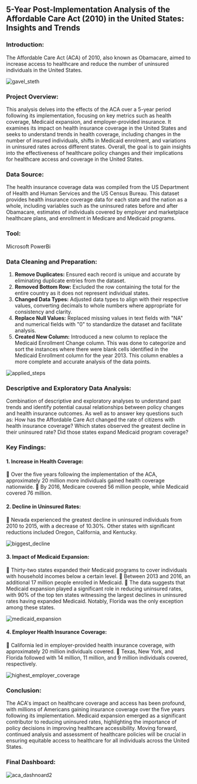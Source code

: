 ## 5-Year Post-Implementation Analysis of the Affordable Care Act (2010) in the United States: Insights and Trends
### Introduction:
The Affordable Care Act (ACA) of 2010, also known as Obamacare, aimed to increase access to healthcare and reduce the number of uninsured individuals in the United States. 

![gavel_steth](https://github.com/Melrowze/5-Year-Post-Implementation-Analysis-of-the-Affordable-Care-Act-/assets/44920093/de0baacd-406a-43eb-bc41-e75de6272400)

### Project Overview:
This analysis delves into the effects of the ACA over a 5-year period following its implementation, focusing on key metrics such as health coverage, Medicaid expansion, and employer-provided insurance. It examines its impact on health insurance coverage in the United States and seeks to understand trends in health coverage, including changes in the number of insured individuals, shifts in Medicaid enrolment, and variations in uninsured rates across different states. Overall, the goal is to gain insights into the effectiveness of healthcare policy changes and their implications for healthcare access and coverage in the United States.

### Data Source:
The health insurance coverage data was compiled from the US Department of Health and Human Services and the US Census Bureau. This dataset provides health insurance coverage data for each state and the nation as a whole, including variables such as the uninsured rates before and after Obamacare, estimates of individuals covered by employer and marketplace healthcare plans, and enrollment in Medicare and Medicaid programs.

### Tool:
Microsoft PowerBi

### Data Cleaning and Preparation:
1. **Remove Duplicates:** Ensured each record is unique and accurate by eliminating duplicate entries from the dataset. 
2. **Removed Bottom Row:** Excluded the row containing the total for the entire country as it does not represent individual states.
3. **Changed Data Types:** Adjusted data types to align with their respective values, converting decimals to whole numbers where appropriate for consistency and clarity.
4. **Replace Null Values:** Replaced missing values in text fields with "NA" and numerical fields with "0" to standardize the dataset and facilitate analysis.
5. **Created New Column:** Introduced a new column to replace the Medicaid Enrollment Change column. This was done to categorize and sort the instances where there were blank cells identified in the Medicaid Enrollment column for the year 2013. This column enables a more complete and accurate analysis of the data points.

![applied_steps](https://github.com/Melrowze/5-Year-Post-Implementation-Analysis-of-the-Affordable-Care-Act-/assets/44920093/e3ef21e5-c1fb-4ec2-be4a-c48899e9b229)

### Descriptive and Exploratory Data Analysis:
Combination of descriptive and exploratory analyses to understand past trends and identify potential causal relationships between policy changes and health insurance outcomes. As well as to answer key questions such as:
How has the Affordable Care Act changed the rate of citizens with health insurance coverage?
Which states observed the greatest decline in their uninsured rate? 
Did those states expand Medicaid program coverage?

### Key Findings:

#### 1. Increase in Health Coverage:
🌟 Over the five years following the implementation of the ACA, approximately 20 million more individuals gained health coverage nationwide.
🌟 By 2016, Medicare covered 56 million people, while Medicaid covered 76 million.

#### 2. Decline in Uninsured Rates:
🌟 Nevada experienced the greatest decline in uninsured individuals from 2010 to 2015, with a decrease of 10.30%. Other states with significant reductions included Oregon, California, and Kentucky.

![biggest_decline](https://github.com/Melrowze/5-Year-Post-Implementation-Analysis-of-the-Affordable-Care-Act-/assets/44920093/fdc7dad9-bdec-4816-8cf3-7b8bb9a54102)


#### 3. Impact of Medicaid Expansion:
🌟 Thirty-two states expanded their Medicaid programs to cover individuals with household incomes below a certain level.
🌟 Between 2013 and 2016, an additional 17 million people enrolled in Medicaid.
🌟 The data suggests that Medicaid expansion played a significant role in reducing uninsured rates, with 90% of the top ten states witnessing the largest declines in uninsured rates having expanded Medicaid. Notably, Florida was the only exception among these states.

![medicaid_expansion](https://github.com/Melrowze/5-Year-Post-Implementation-Analysis-of-the-Affordable-Care-Act-/assets/44920093/f2c39751-68e8-4f7d-82cc-c4b76a4a17ae)


#### 4. Employer Health Insurance Coverage:
🌟 California led in employer-provided health insurance coverage, with approximately 20 million individuals covered.
🌟 Texas, New York, and Florida followed with 14 million, 11 million, and 9 million individuals covered, respectively.

![highest_employer_coverage](https://github.com/Melrowze/5-Year-Post-Implementation-Analysis-of-the-Affordable-Care-Act-/assets/44920093/b0d9547c-3bbe-4a95-b6e5-11f8a57daf37)

### Conclusion:
The ACA's impact on healthcare coverage and access has been profound, with millions of Americans gaining insurance coverage over the five years following its implementation. Medicaid expansion emerged as a significant contributor to reducing uninsured rates, highlighting the importance of policy decisions in improving healthcare accessibility. Moving forward, continued analysis and assessment of healthcare policies will be crucial in ensuring equitable access to healthcare for all individuals across the United States.

### Final Dashboard:

![aca_dashnoard2](https://github.com/Melrowze/5-Year-Post-Implementation-Analysis-of-the-Affordable-Care-Act-/assets/44920093/651965ad-7702-4530-a00e-16b999a13823)




